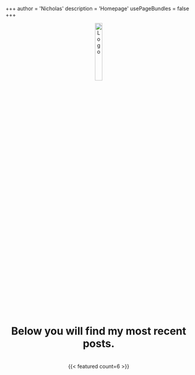 +++
author = 'Nicholas'
description = 'Homepage'
usePageBundles = false
+++
<br>
<p style="text-align:center;"><img src="https://i.ibb.co/2qngtJf/Tech-Relay-3.png" alt="Logo" height="20%" width="20%"></p>
<div style="text-align: center;">
	<body>
		<h1>Below you will find my most recent posts.</h1>
	</body>
</div>
<br>
<div style="text-align: center;">
{{< featured count=6 >}}
</div>